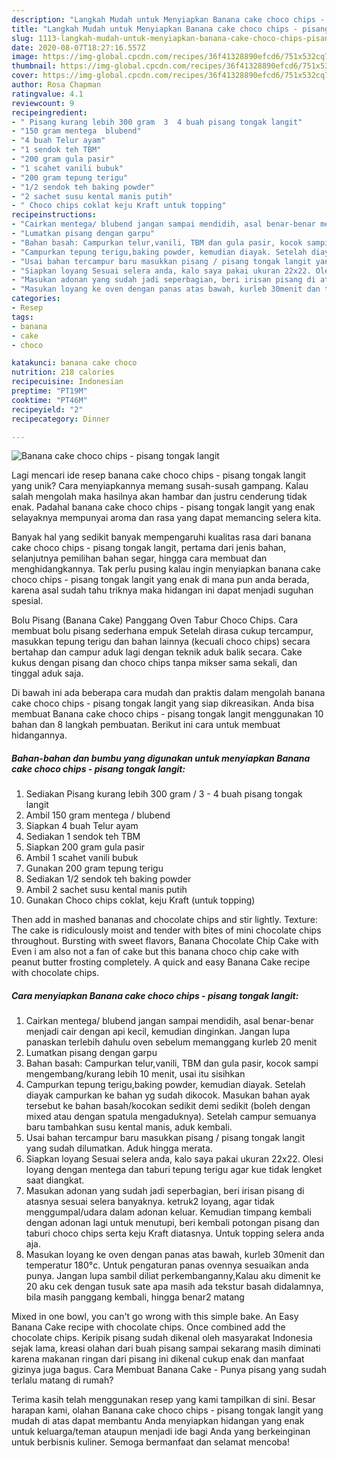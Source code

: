 ```yaml
---
description: "Langkah Mudah untuk Menyiapkan Banana cake choco chips - pisang tongak langit, Lezat Sekali"
title: "Langkah Mudah untuk Menyiapkan Banana cake choco chips - pisang tongak langit, Lezat Sekali"
slug: 1113-langkah-mudah-untuk-menyiapkan-banana-cake-choco-chips-pisang-tongak-langit-lezat-sekali
date: 2020-08-07T18:27:16.557Z
image: https://img-global.cpcdn.com/recipes/36f41328890efcd6/751x532cq70/banana-cake-choco-chips-pisang-tongak-langit-foto-resep-utama.jpg
thumbnail: https://img-global.cpcdn.com/recipes/36f41328890efcd6/751x532cq70/banana-cake-choco-chips-pisang-tongak-langit-foto-resep-utama.jpg
cover: https://img-global.cpcdn.com/recipes/36f41328890efcd6/751x532cq70/banana-cake-choco-chips-pisang-tongak-langit-foto-resep-utama.jpg
author: Rosa Chapman
ratingvalue: 4.1
reviewcount: 9
recipeingredient:
- " Pisang kurang lebih 300 gram  3  4 buah pisang tongak langit"
- "150 gram mentega  blubend"
- "4 buah Telur ayam"
- "1 sendok teh TBM"
- "200 gram gula pasir"
- "1 scahet vanili bubuk"
- "200 gram tepung terigu"
- "1/2 sendok teh baking powder"
- "2 sachet susu kental manis putih"
- " Choco chips coklat keju Kraft untuk topping"
recipeinstructions:
- "Cairkan mentega/ blubend jangan sampai mendidih, asal benar-benar menjadi cair dengan api kecil, kemudian dinginkan. Jangan lupa panaskan terlebih dahulu oven sebelum memanggang kurleb 20 menit"
- "Lumatkan pisang dengan garpu"
- "Bahan basah: Campurkan telur,vanili, TBM dan gula pasir, kocok sampi mengembang/kurang lebih 10 menit, usai itu sisihkan"
- "Campurkan tepung terigu,baking powder, kemudian diayak. Setelah diayak campurkan ke bahan yg sudah dikocok. Masukan bahan ayak tersebut ke bahan basah/kocokan sedikit demi sedikit (boleh dengan mixed atau dengan spatula mengaduknya). Setelah campur semuanya baru tambahkan susu kental manis, aduk kembali."
- "Usai bahan tercampur baru masukkan pisang / pisang tongak langit yang sudah dilumatkan. Aduk hingga merata."
- "Siapkan loyang Sesuai selera anda, kalo saya pakai ukuran 22x22. Olesi loyang dengan mentega dan taburi tepung terigu agar kue tidak lengket saat diangkat."
- "Masukan adonan yang sudah jadi seperbagian, beri irisan pisang di atasnya sesuai selera banyaknya. ketruk2 loyang, agar tidak menggumpal/udara dalam adonan keluar. Kemudian timpang kembali dengan adonan lagi untuk menutupi, beri kembali potongan pisang dan taburi choco chips serta keju Kraft diatasnya. Untuk topping selera anda aja."
- "Masukan loyang ke oven dengan panas atas bawah, kurleb 30menit dan temperatur 180°c. Untuk pengaturan panas ovennya sesuaikan anda punya. Jangan lupa sambil diliat perkembanganny,Kalau aku dimenit ke 20 aku cek dengan tusuk sate apa masih ada tekstur basah didalamnya, bila masih panggang kembali, hingga benar2 matang"
categories:
- Resep
tags:
- banana
- cake
- choco

katakunci: banana cake choco 
nutrition: 218 calories
recipecuisine: Indonesian
preptime: "PT19M"
cooktime: "PT46M"
recipeyield: "2"
recipecategory: Dinner

---
```



![Banana cake choco chips - pisang tongak langit](https://img-global.cpcdn.com/recipes/36f41328890efcd6/751x532cq70/banana-cake-choco-chips-pisang-tongak-langit-foto-resep-utama.jpg)

Lagi mencari ide resep banana cake choco chips - pisang tongak langit yang unik? Cara menyiapkannya memang susah-susah gampang. Kalau salah mengolah maka hasilnya akan hambar dan justru cenderung tidak enak. Padahal banana cake choco chips - pisang tongak langit yang enak selayaknya mempunyai aroma dan rasa yang dapat memancing selera kita.

Banyak hal yang sedikit banyak mempengaruhi kualitas rasa dari banana cake choco chips - pisang tongak langit, pertama dari jenis bahan, selanjutnya pemilihan bahan segar, hingga cara membuat dan menghidangkannya. Tak perlu pusing kalau ingin menyiapkan banana cake choco chips - pisang tongak langit yang enak di mana pun anda berada, karena asal sudah tahu triknya maka hidangan ini dapat menjadi suguhan spesial.

Bolu Pisang (Banana Cake) Panggang Oven Tabur Choco Chips. Cara membuat bolu pisang sederhana empuk Setelah dirasa cukup tercampur, masukkan tepung terigu dan bahan lainnya (kecuali choco chips) secara bertahap dan campur aduk lagi dengan teknik aduk balik secara. Cake kukus dengan pisang dan choco chips tanpa mikser sama sekali, dan tinggal aduk saja.


Di bawah ini ada beberapa cara mudah dan praktis dalam mengolah banana cake choco chips - pisang tongak langit yang siap dikreasikan. Anda bisa membuat Banana cake choco chips - pisang tongak langit menggunakan 10 bahan dan 8 langkah pembuatan. Berikut ini cara untuk membuat hidangannya.

<!--inarticleads1-->

##### Bahan-bahan dan bumbu yang digunakan untuk menyiapkan Banana cake choco chips - pisang tongak langit:

1. Sediakan  Pisang kurang lebih 300 gram / 3 - 4 buah pisang tongak langit
1. Ambil 150 gram mentega / blubend
1. Siapkan 4 buah Telur ayam
1. Sediakan 1 sendok teh TBM
1. Siapkan 200 gram gula pasir
1. Ambil 1 scahet vanili bubuk
1. Gunakan 200 gram tepung terigu
1. Sediakan 1/2 sendok teh baking powder
1. Ambil 2 sachet susu kental manis putih
1. Gunakan  Choco chips coklat, keju Kraft (untuk topping)


Then add in mashed bananas and chocolate chips and stir lightly. Texture: The cake is ridiculously moist and tender with bites of mini chocolate chips throughout. Bursting with sweet flavors, Banana Chocolate Chip Cake with Even i am also not a fan of cake but this banana choco chip cake with peanut butter frosting completely. A quick and easy Banana Cake recipe with chocolate chips. 

<!--inarticleads2-->

##### Cara menyiapkan Banana cake choco chips - pisang tongak langit:

1. Cairkan mentega/ blubend jangan sampai mendidih, asal benar-benar menjadi cair dengan api kecil, kemudian dinginkan. Jangan lupa panaskan terlebih dahulu oven sebelum memanggang kurleb 20 menit
1. Lumatkan pisang dengan garpu
1. Bahan basah: Campurkan telur,vanili, TBM dan gula pasir, kocok sampi mengembang/kurang lebih 10 menit, usai itu sisihkan
1. Campurkan tepung terigu,baking powder, kemudian diayak. Setelah diayak campurkan ke bahan yg sudah dikocok. Masukan bahan ayak tersebut ke bahan basah/kocokan sedikit demi sedikit (boleh dengan mixed atau dengan spatula mengaduknya). Setelah campur semuanya baru tambahkan susu kental manis, aduk kembali.
1. Usai bahan tercampur baru masukkan pisang / pisang tongak langit yang sudah dilumatkan. Aduk hingga merata.
1. Siapkan loyang Sesuai selera anda, kalo saya pakai ukuran 22x22. Olesi loyang dengan mentega dan taburi tepung terigu agar kue tidak lengket saat diangkat.
1. Masukan adonan yang sudah jadi seperbagian, beri irisan pisang di atasnya sesuai selera banyaknya. ketruk2 loyang, agar tidak menggumpal/udara dalam adonan keluar. Kemudian timpang kembali dengan adonan lagi untuk menutupi, beri kembali potongan pisang dan taburi choco chips serta keju Kraft diatasnya. Untuk topping selera anda aja.
1. Masukan loyang ke oven dengan panas atas bawah, kurleb 30menit dan temperatur 180°c. Untuk pengaturan panas ovennya sesuaikan anda punya. Jangan lupa sambil diliat perkembanganny,Kalau aku dimenit ke 20 aku cek dengan tusuk sate apa masih ada tekstur basah didalamnya, bila masih panggang kembali, hingga benar2 matang


Mixed in one bowl, you can&#39;t go wrong with this simple bake. An Easy Banana Cake recipe with chocolate chips. Once combined add the chocolate chips. Keripik pisang sudah dikenal oleh masyarakat Indonesia sejak lama, kreasi olahan dari buah pisang sampai sekarang masih diminati karena makanan ringan dari pisang ini dikenal cukup enak dan manfaat gizinya juga bagus. Cara Membuat Banana Cake - Punya pisang yang sudah terlalu matang di rumah? 

Terima kasih telah menggunakan resep yang kami tampilkan di sini. Besar harapan kami, olahan Banana cake choco chips - pisang tongak langit yang mudah di atas dapat membantu Anda menyiapkan hidangan yang enak untuk keluarga/teman ataupun menjadi ide bagi Anda yang berkeinginan untuk berbisnis kuliner. Semoga bermanfaat dan selamat mencoba!
